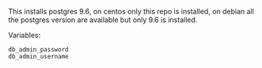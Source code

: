 This installs postgres 9.6, on centos only this repo is installed, on debian all the postgres version are available
but only 9.6 is installed.


Variables:
```
db_admin_password
db_admin_username
```
